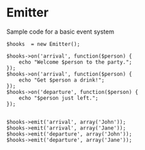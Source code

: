 Emitter
=======

Sample code for a basic event system

	$hooks	= new Emitter();
	
	$hooks->on('arrival', function($person) {
		echo "Welcome $person to the party.";
	});
	$hooks->on('arrival', function($person) {
		echo "Get $person a drink!";
	});
	$hooks->on('departure', function($person) {
		echo "$person just left.";
	});
	
	
	$hooks->emit('arrival', array('John'));
	$hooks->emit('arrival', array('Jane'));
	$hooks->emit('departure', array('John'));
	$hooks->emit('departure', array('Jane'));
